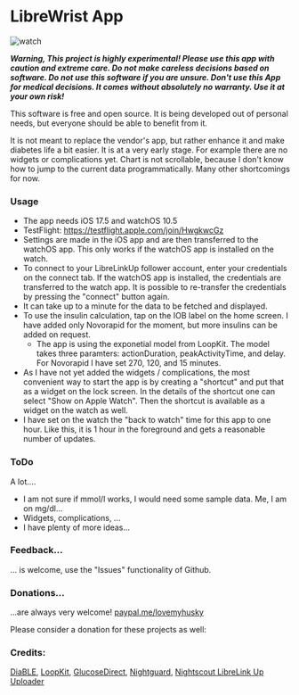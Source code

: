 # LibreWrist App #

![watch](https://github.com/user-attachments/assets/6e9da8ca-c773-4747-bd9a-aa0db2741033)

***Warning, This project is highly experimental! Please use this app with caution and extreme care. Do not make careless decisions based on software. Do not use this software if you are unsure. Don't use this App for medical decisions. It comes without absolutely no warranty. Use it at your own risk!***

This software is free and open source. It is being developed out of personal needs, but everyone should be able to benefit from it.

It is not meant to replace the vendor's app, but rather enhance it and make diabetes life a bit easier. It is at a very early stage.
For example there are no widgets or complications yet. Chart is not scrollable, because I don't know how to jump to the current data programmatically. Many other shortcomings for now.

### Usage ###
- The app needs iOS 17.5 and watchOS 10.5
- TestFlight: https://testflight.apple.com/join/HwgkwcGz
- Settings are made in the iOS app and are then transferred to the watchOS app. This only works if the watchOS app is installed on the watch.
- To connect to your LibreLinkUp follower account, enter your credentials on the connect tab. If the watchOS app is installed, the credentials are transferred to the watch app. It is possible to re-transfer the credentials by pressing the "connect" button again.
- It can take up to a minute for the data to be fetched and displayed.
- To use the insulin calculation, tap on the IOB label on the home screen. I have added only Novorapid for the moment, but more insulins can be added on request.
  - The app is using the exponetial model from LoopKit. The model takes three paramters: actionDuration, peakActivityTime, and delay. For Novorapid I have set 270, 120, and 15 minutes.
- As I have not yet added the widgets / complications, the most convenient way to start the app is by creating a "shortcut" and put that as a widget on the lock screen. In the details of the shortcut one can select "Show on Apple Watch". Then the shortcut is available as a widget on the watch as well.
- I have set on the watch the "back to watch" time for this app to one hour. Like this, it is 1 hour in the foreground and gets a reasonable number of updates.

### ToDo ###
A lot....
- I am not sure if mmol/l works, I would need some sample data. Me, I am on mg/dl...
- Widgets, complications, ...
- I have plenty of more ideas...

### Feedback... ###
... is welcome, use the "Issues" functionality of Github.

### Donations... ###
...are always very welcome! [paypal.me/lovemyhusky](paypal.me/lovemyhusky)

Please consider a donation for these projects as well:

### Credits: ###
[DiaBLE](https://github.com/gui-dos/DiaBLE), [LoopKit](https://github.com/LoopKit), [GlucoseDirect](https://github.com/creepymonster/GlucoseDirect), [Nightguard]( https://github.com/nightscout/nightguard), [Nightscout LibreLink Up Uploader](https://github.com/timoschlueter/nightscout-librelink-up)

